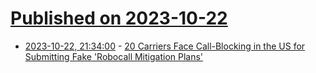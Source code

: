 # [Published on 2023-10-22](index.md)

* [2023-10-22, 21:34:00](https://mobile.slashdot.org/story/23/10/22/1930248/20-carriers-face-call-blocking-in-the-us-for-submitting-fake-robocall-mitigation-plans?utm_source=rss1.0mainlinkanon&utm_medium=feed) - [20 Carriers Face Call-Blocking in the US for Submitting Fake 'Robocall Mitigation Plans'](https://mobile.slashdot.org/story/23/10/22/1930248/20-carriers-face-call-blocking-in-the-us-for-submitting-fake-robocall-mitigation-plans?utm_source=rss1.0mainlinkanon&utm_medium=feed)
